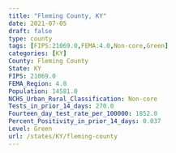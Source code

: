 ```yaml
---
title: "Fleming County, KY"
date: 2021-07-05
draft: false
type: county
tags: [FIPS:21069.0,FEMA:4.0,Non-core,Green]
categories: [KY]
County: Fleming County
State: KY
FIPS: 21069.0
FEMA_Region: 4.0
Population: 14581.0
NCHS_Urban_Rural_Classification: Non-core
Tests_in_prior_14_days: 270.0
Fourteen_day_test_rate_per_100000: 1852.0
Percent_Positivity_in_prior_14_days: 0.037
Level: Green
url: /states/KY/fleming-county
---
```



